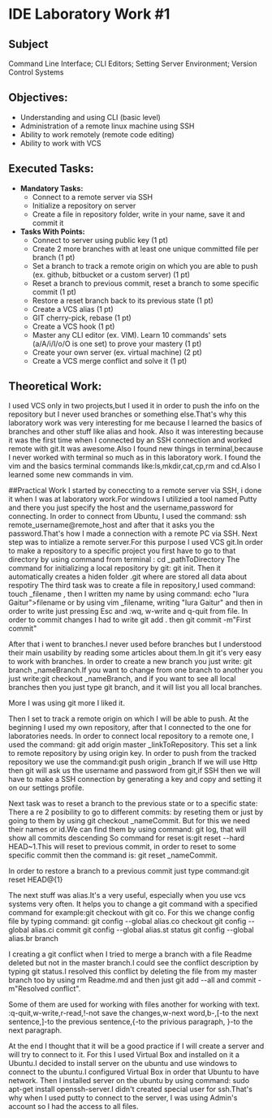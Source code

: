 # IDE Laboratory Work #1

## Subject

Command Line Interface; CLI Editors; Setting Server Environment; Version Control Systems

## Objectives:
  - Understanding and using CLI (basic level)
  - Administration of a remote linux machine using SSH
  - Ability to work remotely (remote code editing)
  - Ability to work with VCS

## Executed Tasks:
  - **Mandatory Tasks:**
    - Connect to a remote server via SSH
    - Initialize a repository on server
    - Create a file in repository folder, write in your name, save it and commit it
  - **Tasks With Points:**
    - Connect to server using public key (1 pt)
    - Create 2 more branches with at least one unique committed file per branch (1 pt)
    - Set a branch to track a remote origin on which you are able to push (ex. github, bitbucket or a custom server) (1 pt)
    - Reset a branch to previous commit, reset a branch to some specific commit (1 pt)
    - Restore a reset branch back to its previous state (1 pt)
    - Create a VCS alias (1 pt)
    - GIT cherry-pick, rebase (1 pt)
    - Create a VCS hook (1 pt)
    - Master any CLI editor (ex. VIM). Learn 10 commands' sets (a/A/i/I/o/O is one set) to prove your mastery (1 pt)
    - Create your own server (ex. virtual machine) (2 pt)
    - Create a VCS merge conflict and solve it (1 pt)
  

## Theoretical Work:
I used VCS only in two projects,but I used it in order to push the info on the repository but I never used branches or something else.That's why this laboratory work was very interesting for me because I learned the basics of branches and other stuff like alias and hook.
Also it was interesting because it was the first time when I connected by an SSH connection and worked remote with git.It was awesome.Also I found new things in terminal,because I never worked with terminal so much as in this laboratory work.
I found the vim and the basics terminal commands like:ls,mkdir,cat,cp,rm and cd.Also I learned some new commands in vim.

##Practical Work
I started by coneccting to a remote server via SSH, i done it when I was at laboratory work.For windows I utilizied a tool named Putty and there you just specify the host and the username,password for connecting.
In order to connect from Ubuntu, I used the command: ssh remote_username@remote_host and after that it asks you the password.That's how I made a connection with a remote PC via SSH.
Next step was to intialize a remote server.For this purpose I used VCS git.In order to make a repository to a specific project you first have to go to that directory by using command from terminal : cd _pathToDirectory 
The command for initializing a local repository by git: git init. Then it automatically creates a hiden folder .git
where are stored all data about respotiry
The third task was to create a file in repository,I used command: touch _filename , then I written my name by using command: echo "Iura Gaitur">filename or by using vim _filename, writing "Iura Gaitur" and then in order to write just pressing Esc and :wq, w-write and q-quit from file.
In order to commit changes I had to write git add . then git commit -m"First commit"

After that i went to branches.I never used before branches but I understood their main usability by reading some articles about them.In git it's very easy to work with branches. In order to create a new branch you just write:
git branch _nameBranch.If you want to change from one branch to another you just write:git checkout _nameBranch, and if you want to see all local branches then you just type git branch, and it will list you all local branches.

More I was using git more I liked it.

Then I set to track a remote origin on which I will be able to push. At the beginning I used my own repository,
after that I connected to the one for laboratories needs.
In order to connect local repository to a remote one, I used the command: git add origin master _linkToRepository.
This set a link to remote repository by using origin key. 
In order to push from the tracked repository we use the command:git push origin _branch
If we will use Http then git will ask us the username and password from git,if SSH then we will have to make a SSH connection by generating a key and copy and setting it on our settings profile. 

Next task was to reset a branch to the previous state or to a specific state:
There a re 2 posibility to go to different commits: by reseting them or just by going to them by using git checkout _nameCommit.
But for this we need their names or id.We can find them by using command: git log, that will show all commits descending
So command for reset is:git reset --hard HEAD~1.This will  reset to previous commit, in order to reset to some specific commit then the command is: git reset _nameCommit.

In order to restore a branch to a previous commit just type command:git reset HEAD@{1}

The next stuff was alias.It's a very useful, especially when you use vcs systems very often.
It helps you to change a git command with a specified command for example:git checkout with git co.
For this we change config file by typing command:
git config --global alias.co checkout
git config --global alias.ci commit
git config --global alias.st status
git config --global alias.br branch

I creating a git conflict when I tried to merge a branch with a file Readme deleted but not in the master branch.I could see the conflict description by typing git status.I resolved this conflict by deleting the file from my master branch too by using rm Readme.md and then just git add --all and commit -m"Resolved conflict".


Some of them are used for working with files another for working with text. :q-quit,w-write,r-read,!-not save the changes,w-next word,b-,[-to the next sentence,]-to the previous sentence,{-to the privious paragraph, }-to the next paragraph.

At the end I thought that it will be a good practice if I will create a server and will try to connect to it.
For this I used Virtual Box and  installed on it a Ubuntu.I decided to install server on the ubuntu and use windows to connect to the ubuntu.I configured Virtual Box in order that Ubuntu to have network.
Then I installed server on the ubuntu by using command: sudo apt-get install openssh-server.I didn't created special user for ssh.That's why when I used putty to connect to the server, I was using Admin's account so I had the access to all files.
